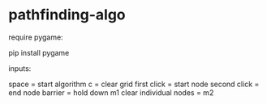 # pathfinding-algo

require pygame:

pip install pygame

inputs:
 
space = start algorithm
c = clear grid
first click = start node
second click = end node
barrier = hold down m1
clear individual nodes = m2
